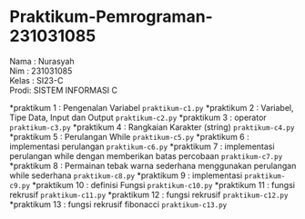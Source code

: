 # Praktikum-Pemrograman-231031085
<div>  Nama : Nurasyah </div> 
 <div> Nim : 231031085 </div>
 <div> Kelas : SI23-C </div>     
<div>  Prodi: SISTEM INFORMASI C </div>



*praktikum 1 : Pengenalan Variabel `praktikum-c1.py`
*praktikum 2 : Variabel, Tipe Data, Input dan Output `praktikum-c2.py`
*praktikum 3 : operator `praktikum-c3.py`
*praktikum 4 : Rangkaian Karakter (string) `praktikum-c4.py`
*praktikum 5 : Perulangan While `praktikum-c5.py`
*praktikum 6 : implementasi perulangan `praktikum-c6.py`
*praktikum 7 : implementasi perulangan while dengan memberikan batas percobaan `praktikum-c7.py`
*praktikum 8 : Permainan tebak warna sederhana menggunakan perulangan while sederhana `praktikum-c8.py`
*praktikum 9 : implementasi `praktikum-c9.py`
*praktikum 10 : definisi Fungsi `praktikum-c10.py`
*praktikum 11 : fungsi rekrusif `praktikum-c11.py`
*praktikum 12 : fungsi rekrusif `praktikum-c12.py`
*praktikum 13 : fungsi rekrusif fibonacci `praktikum-c13.py`
